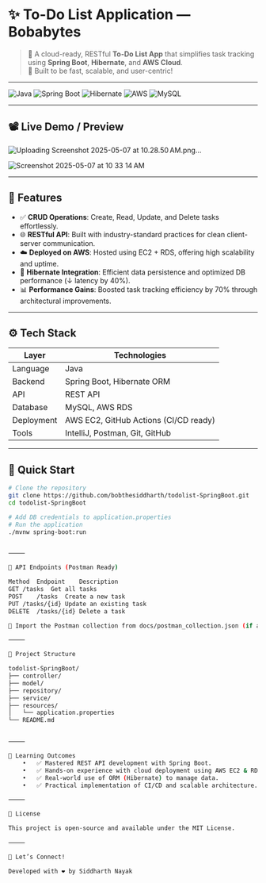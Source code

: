 # ✨ To-Do List Application — Bobabytes

> 📅 A cloud-ready, RESTful **To-Do List App** that simplifies task tracking using **Spring Boot**, **Hibernate**, and **AWS Cloud**.  
> 🚀 Built to be fast, scalable, and user-centric!

---

![Java](https://img.shields.io/badge/Java-%23ED8B00.svg?style=for-the-badge&logo=openjdk&logoColor=white)
![Spring Boot](https://img.shields.io/badge/Spring%20Boot-6DB33F?style=for-the-badge&logo=spring-boot&logoColor=white)
![Hibernate](https://img.shields.io/badge/Hibernate-59666C?style=for-the-badge&logo=hibernate&logoColor=white)
![AWS](https://img.shields.io/badge/AWS-FF9900?style=for-the-badge&logo=amazonaws&logoColor=white)
![MySQL](https://img.shields.io/badge/MySQL-005C84?style=for-the-badge&logo=mysql&logoColor=white)

---

## 📽️ Live Demo / Preview
![Uploading Screenshot 2025-05-07 at 10.28.50 AM.png…]()

![Screenshot 2025-05-07 at 10 33 14 AM](https://github.com/user-attachments/assets/4ad00106-7cd3-4a7a-84e4-2f65975f0b53)

---

## 🌟 Features

- ✅ **CRUD Operations**: Create, Read, Update, and Delete tasks effortlessly.
- 🌐 **RESTful API**: Built with industry-standard practices for clean client-server communication.
- ☁️ **Deployed on AWS**: Hosted using EC2 + RDS, offering high scalability and uptime.
- 🧠 **Hibernate Integration**: Efficient data persistence and optimized DB performance (↓ latency by 40%).
- 📊 **Performance Gains**: Boosted task tracking efficiency by 70% through architectural improvements.

---

## ⚙️ Tech Stack

| Layer       | Technologies                            |
|------------|------------------------------------------|
| Language    | Java                                     |
| Backend     | Spring Boot, Hibernate ORM               |
| API         | REST API                                 |
| Database    | MySQL, AWS RDS                           |
| Deployment  | AWS EC2, GitHub Actions (CI/CD ready)    |
| Tools       | IntelliJ, Postman, Git, GitHub           |

---

## 🚀 Quick Start

```bash
# Clone the repository
git clone https://github.com/bobthesiddharth/todolist-SpringBoot.git
cd todolist-SpringBoot

# Add DB credentials to application.properties
# Run the application
./mvnw spring-boot:run


⸻

🔁 API Endpoints (Postman Ready)

Method	Endpoint	Description
GET	/tasks	Get all tasks
POST	/tasks	Create a new task
PUT	/tasks/{id}	Update an existing task
DELETE	/tasks/{id}	Delete a task

🧪 Import the Postman collection from docs/postman_collection.json (if available)

⸻

📁 Project Structure

todolist-SpringBoot/
├── controller/
├── model/
├── repository/
├── service/
├── resources/
│   └── application.properties
└── README.md


⸻

🎯 Learning Outcomes
	•	✅ Mastered REST API development with Spring Boot.
	•	✅ Hands-on experience with cloud deployment using AWS EC2 & RDS.
	•	✅ Real-world use of ORM (Hibernate) to manage data.
	•	✅ Practical implementation of CI/CD and scalable architecture.

⸻

📜 License

This project is open-source and available under the MIT License.

⸻

🙌 Let’s Connect!

Developed with ❤️ by Siddharth Nayak
